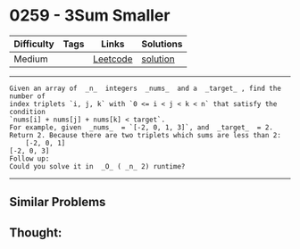 # 0259 - 3Sum Smaller

Difficulty  | Tags | Links | Solutions
----------- | ---- | ----- | -----
Medium |  | [Leetcode](https://leetcode.com/problems/3sum-smaller) | [solution](https://leetcode.com/problems/3sum-smaller/solution/)


-----------

```
Given an array of  _n_  integers  _nums_  and a  _target_ , find the number of
index triplets `i, j, k` with `0 <= i < j < k < n` that satisfy the condition
`nums[i] + nums[j] + nums[k] < target`.
For example, given  _nums_  = `[-2, 0, 1, 3]`, and  _target_  = 2.
Return 2. Because there are two triplets which sums are less than 2:
    [-2, 0, 1]
[-2, 0, 3]
Follow up:
Could you solve it in  _O_ ( _n_ 2) runtime?
```

-----------


## Similar Problems




## Thought:
